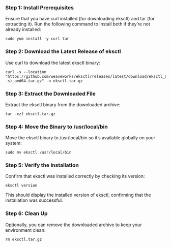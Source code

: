 ### Step 1: Install Prerequisites
Ensure that you have curl installed (for downloading eksctl) and tar (for extracting it). Run the following command to install both if they’re not already installed:
```
sudo yum install -y curl tar
```
### Step 2: Download the Latest Release of eksctl
Use curl to download the latest eksctl binary:
```
curl -s --location "https://github.com/weaveworks/eksctl/releases/latest/download/eksctl_$(uname -s)_amd64.tar.gz" -o eksctl.tar.gz
```
### Step 3: Extract the Downloaded File
Extract the eksctl binary from the downloaded archive:
```
tar -xzf eksctl.tar.gz
```
### Step 4: Move the Binary to /usr/local/bin
Move the eksctl binary to /usr/local/bin so it’s available globally on your system:
```
sudo mv eksctl /usr/local/bin
```
### Step 5: Verify the Installation
Confirm that eksctl was installed correctly by checking its version:
```
eksctl version
```
This should display the installed version of eksctl, confirming that the installation was successful.

### Step 6: Clean Up
Optionally, you can remove the downloaded archive to keep your environment clean:
```
rm eksctl.tar.gz
```
